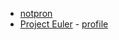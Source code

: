 * [notpron](http://notpron.com/)
* [Project Euler](http://projecteuler.net/) - [profile](http://projecteuler.net/profile/medecau.png)
